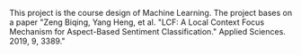 This project is the course design of Machine Learning.
The project bases on a paper "Zeng Biqing, Yang Heng, et al. "LCF: A Local Context Focus Mechanism for Aspect-Based Sentiment Classification." Applied Sciences. 2019, 9, 3389."
